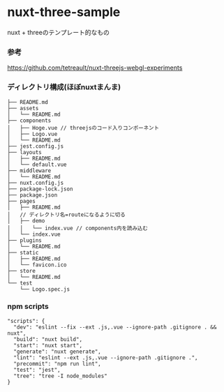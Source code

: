 # nuxt-three-sample
nuxt + threeのテンプレート的なもの
### 参考
https://github.com/tetreault/nuxt-threejs-webgl-experiments
### ディレクトリ構成(ほぼnuxtまんま)
```text
├── README.md
├── assets
│   └── README.md
├── components
│   ├── Hoge.vue // threejsのコード入りコンポーネント
│   ├── Logo.vue
│   └── README.md
├── jest.config.js
├── layouts
│   ├── README.md
│   └── default.vue
├── middleware
│   └── README.md
├── nuxt.config.js
├── package-lock.json
├── package.json
├── pages
│   ├── README.md
│   // ディレクトリ名=routeになるように切る
│   ├── demo
│   │   └── index.vue // components内を読み込む
│   └── index.vue
├── plugins
│   └── README.md
├── static
│   ├── README.md
│   └── favicon.ico
├── store
│   └── README.md
└── test
    └── Logo.spec.js
```
### npm scripts
```text
"scripts": {
  "dev": "eslint --fix --ext .js,.vue --ignore-path .gitignore . && nuxt",
  "build": "nuxt build",
  "start": "nuxt start",
  "generate": "nuxt generate",
  "lint": "eslint --ext .js,.vue --ignore-path .gitignore .",
  "precommit": "npm run lint",
  "test": "jest",
  "tree": "tree -I node_modules"
}
```
